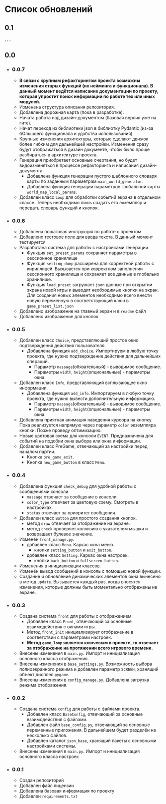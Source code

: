 # Список обновлений
## 0.1
**. . .**
## 0.0
- ### 0.0.7
  - **В связи с крупным рефакторингом проекта возможны изменения старых функций (их нейминга и функционала). В данный момент ведётся написание документации по проекту, которая упростит поиск информации по работе тех или иных модулей.**
  - Изменена структура описания репозитория.
  - Добавлена дорожная карта (пока в разработке).
  - Начата работа над дизайн-документом (базовая версия уже на гите).
  - Начат переход из библиотеки json в библиотку Pydantic (из-за бОльшоего функционала и удобства использования)
  - Крупные изменения архитектуры, которые сделают движок более гибким для дальнейшей настройки. Изменения сразу будут отображаться в дизайн документе, чтобы было проще разбираться в архитектуре проекта.
  - Генерация приобретает основные очертания, но будет видоизменяться в процессе рефакторинга и написания дизайн-документа.
    - Добавлена функция генерации пустого шаблонного словаря карты по заданным параметрам `main_world_generator`.
    - Добавлена функция генерации параметров глобальной карты `world_map_local_params`.
  - Добавлен класс `Loop` для обработки событий экрана в отдельном классе. Теперь необходимо лишь создать его экземпляр и передать словарь функций и кнопок.
- ### 0.0.6
  - Добавлена пошаговая инструкция по работе с проектом
  - Добавлено тестовое поле для ввода текста. В данный момент тестируется
  - Разработана система для работы с настройками генерации
      - Функция `set_preset_params` сохраняет параметры в сессионное хранилище
      - Функция `setting_dump` расширена для корректной работы с кириллицей. 
        Вызывается при корректном заполнении сессионного хранилища и сохраняет все данные в
        глобально хранилище.
      - Функция `load_preset` загружает `json` данные при открытии экрана новой игры и выводит
      необходимые кнопки на экран. Для создания новых элементов необходимо всего внести новую переменную
        в соответствующий ключ в `game_preset_list.json`
  - Добавлено изображение на главный экран и в `readme` файл
  - Добавлено изображение для кнопок
- ### 0.0.5
  - Добавлен класс ```Choice```, представляющий простое окно подтверждения действия пользователя. 
    - Добавлена функция ```add_choice```. Импортируем в любую точку проекта, 
      где нужно подтверждение действия для дальнейших операций.
      - Параметр ```massage```(обязательный) - выводимое сообщение.
      - Параметры ```width```, ```height```(опциональные) - параметры окна.
  - Добавлен класс ```Info```, представляющий всплывающее окно информации.
    - Добавлена функция ```add_info```. Импортируем в любую точку проекта, 
      где нужно вывести дополнительную информацию.
      - Параметр ```massage```(обязательный) - выводимое сообщение.
      - Параметры ```width```, ```height```(опциональные) - параметры окна.
  - Добавлена приятная анимация наведения курсора на кнопку. 
    Пока реализуется напрямую через параметр ```color``` экземпляра кнопки. Позже проведу оптимизацию.
  - Новые цветовая схема для консоли ```EVENT```. 
    Предназначена для событий на подобии окна выбора или окна информации.
  - Добавлен класс PreGame, отвечающий за настройки перед началом партии.
    - Кнопка ```pre_game_exit```.
    - Кнопка ```new_game_button``` в класс ```Menu```.
- ### 0.0.4
  - Добавлена функция ```check_debug``` для удобной работы с сообщениями консоли.
    - ```massage``` отвечает за сообщение в консоли.
    - ```color_type``` отвечает за цветовую схему. Смотреть в настройках.
    - ```status``` отвечает за приоритет сообщения. 
  - Добавлен класс ```Button``` для простого создания кнопок.
    - метод ```draw``` отвечает за отображение на экране.
    - метод ```check``` проверяет коллизию с указателем мышки и возвращает булевое значение.
  - Изменён ```front_manage.py```.
    - добавлен класс ```Menu```. Каркас окна меню.
      - кнопки ```setting_button``` и ```exit_button```.
    - добавлен класс ```Setting```. Каркас окна настроек.
      - кнопки ```back_button``` и ```fullscreen_button```.
  - Изменения в инициализации классов.
  - Изменён вывод сообщений в консоль с помощью новой функции.
  - Создание и обновление динамических элементов окна вынесено в метод ```update```. Вызывается каждый раз, 
    когда вносятся изменения, которые должны быть моментально отображены на экране.
- ### 0.0.3
  - Создана система ```front``` для работы с отображением.
    - Добавлен класс ```Front```, отвечающий за 
      основные взаимодействия с окнами игры.
    - Метод ```front_init``` инициализирует отображение в соответствии с параметрами настроек.
    - **Метод ```game_loop``` является ключевым в проекте, тк отвечает за отображение на 
      протяжении всего игрового времени.**
  - Внесены изменения в ```main.py```. Импорт и инициализация основного класса отображения.
  - Внесены изменения в ```base_settings.py```. Возможность выбора полноэкранного режима
  и добавлен параметр ```SCREEN```, хранящий объект дисплея ```pygame```.
  - Внесены изменения в ```config_manage.py```. Добавлена загрузка режима отображения.
- ### 0.0.2
  - Создана система ```config``` для работы с файлами проекта.
    - Добавлен класс ```BaseConfig```, отвечающий за 
      основные взаимодействия с файлами.
    - Добавлен файл ```base_config.py```, отвечающий за основные переменные приложения. 
      В дальнейшем будет разделён на несколько файлов.
    - Добавлен каталог ```json_base```, хранящий пакеты с основными настройками системы.
  - Внесены изменения в ```main.py```. Импорт и инициализация основного класса настроек
- ### 0.0.1
    - Создан репозиторий
    - Добавлен файл лицензии
    - Добавлена базовая информация по проекту
    - Добавлен ```requirements.txt```
